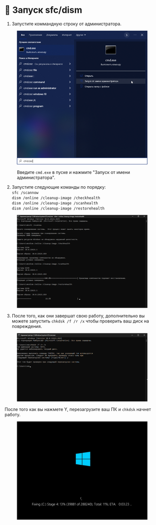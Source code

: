 # 🔘 Запуск sfc/dism

1. Запустите коммандную строку от администратора.

<figure><img src="../.gitbook/assets/cmd.png" alt="" width="563"><figcaption><p>Введите <code>cmd.exe</code> в пуске и нажмите "Запуск от имени администратора".</p></figcaption></figure>

2. Запустите следующие команды по порядку:\
   `sfc /scannow`\
   `dism /online /cleanup-image /checkhealth`\
   `dism /online /cleanup-image /scanhealth`\
   `dism /online /cleanup-image /restorehealth`

<figure><img src="../.gitbook/assets/sfcdism.png" alt=""><figcaption></figcaption></figure>

3. После того, как они завершат свою работу, дополнительно вы можете запустить `chkdsk /f /r /x` чтобы проверить ваш диск на повреждения.

<figure><img src="../.gitbook/assets/chkdsk.png" alt=""><figcaption></figcaption></figure>

После того как вы нажмете Y, перезагрузите ваш ПК и `chkdsk` начнет работу.

<figure><img src="../.gitbook/assets/chkdskloading.png" alt=""><figcaption></figcaption></figure>
